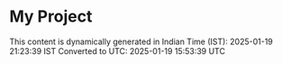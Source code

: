 # My Project

This content is dynamically generated in Indian Time (IST): 2025-01-19 21:23:39 IST
Converted to UTC: 2025-01-19 15:53:39 UTC
